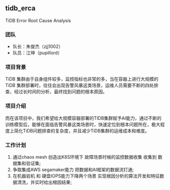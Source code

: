 ## tidb_erca
TiDB Error Root Cause Analysis

### 团队
* 队长：朱俊杰（zjj1002）
* 队员：江坤（pupillord）

### 项目背景
TiDB 集群由于自身组件较多，监控指标也非常的多，当在容器上进行大规模的TiDB 集群部署时，往往会出现告警风暴这类场景，运维人员需要不断的四处排查，经过长时间的分析，最终找到问题的根本原因。

### 项目介绍
而在该项目中，我们希望给大规模容器部署的TIDB集群赋予AI能力，通过不断的训练模型后，能够在面临告警风暴这类场景时，快速定位到根本问题所在，极大程度上简化TiDB问题排查的复杂度，并且减少TiDB集群的运维成本和难度。

### 工作计划
1. 通过chaos mesh 创造出K8S环境下 故障场景时候的监控数据收集 收集到 数据集和验证集;
2. 争取集成AWS segamaker能力 把数据和AI框架的数据流打通;
3. 在机器宕机 和 硬盘IOPS能力下降两个场景 实现根因分析的算法开发和特征数据清洗，并实时给出根因结果;
